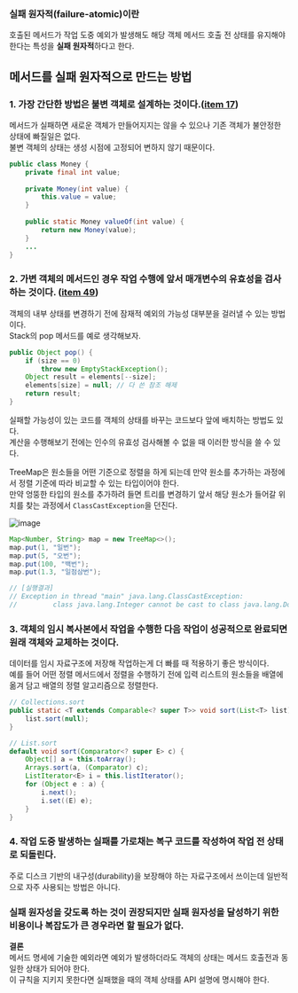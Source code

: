 ### 실패 원자적(failure-atomic)이란

호출된 메서드가 작업 도중 예외가 발생해도 해당 객체 메서드 호출 전 상태를 유지해야 한다는 특성을 **실패 원자적**하다고 한다.

## 메서드를 실패 원자적으로 만드는 방법

### 1. 가장 간단한 방법은 불변 객체로 설계하는 것이다.([item 17](https://github.com/ahn-sj/reading-book-review/blob/master/effective-java/17_%EB%B3%80%EA%B2%BD_%EA%B0%80%EB%8A%A5%EC%84%B1%EC%9D%84_%EC%B5%9C%EC%86%8C%ED%99%94%ED%95%98%EB%9D%BC.md))<br/>
메서드가 실패하면 새로운 객체가 만들어지지는 않을 수 있으나 기존 객체가 불안정한 상태에 빠질일은 없다.<br/>
불변 객체의 상태는 생성 시점에 고정되어 변하지 않기 때문이다.
```java
public class Money {
    private final int value;
    
    private Money(int value) {
        this.value = value;
    }
    
    public static Money valueOf(int value) {
        return new Money(value);
    }
    ...
}
```

### 2. 가변 객체의 메서드인 경우 작업 수행에 앞서 매개변수의 유효성을 검사하는 것이다. ([item 49](https://github.com/ahn-sj/reading-book-review/blob/master/effective-java/49_%EB%A7%A4%EA%B0%9C%EB%B3%80%EC%88%98%EA%B0%80_%EC%9C%A0%ED%9A%A8%ED%95%9C%EC%A7%80_%EA%B2%80%EC%82%AC%ED%95%98%EB%9D%BC.md))

객체의 내부 상태를 변경하기 전에 잠재적 예외의 가능성 대부분을 걸러낼 수 있는 방법이다.<br/>
Stack의 pop 메서드를 예로 생각해보자.

```java
public Object pop() {
    if (size == 0)
        throw new EmptyStackException();
    Object result = elements[--size];
    elements[size] = null; // 다 쓴 참조 해제
    return result;
}
```

실패할 가능성이 있는 코드를 객체의 상태를 바꾸는 코드보다 앞에 배치하는 방법도 있다.<br/>
계산을 수행해보기 전에는 인수의 유효성 검사해볼 수 없을 때 이러한 방식을 쓸 수 있다.

TreeMap은 원소들을 어떤 기준으로 정렬을 하게 되는데 만약 원소를 추가하는 과정에서 정렬 기준에 따라 비교할 수 있는 타입이어야 한다.<br/>
만약 엉뚱한 타입의 원소를 추가하려 들면 트리를 변경하기 앞서 해당 원소가 들어갈 위치를 찾는 과정에서 `ClassCastException`을 던진다.

![image](https://user-images.githubusercontent.com/64416833/229181162-88816cb0-df61-411c-bbd2-21bd22df18e2.png)

```java
Map<Number, String> map = new TreeMap<>();
map.put(1, "일번");
map.put(5, "오번");
map.put(100, "백번");
map.put(1.3, "일점삼번"); 

// [실행결과]
// Exception in thread "main" java.lang.ClassCastException: 
//         class java.lang.Integer cannot be cast to class java.lang.Double
```

### 3. 객체의 임시 복사본에서 작업을 수행한 다음 작업이 성공적으로 완료되면 원래 객체와 교체하는 것이다.

데이터를 임시 자료구조에 저장해 작업하는게 더 빠를 때 적용하기 좋은 방식이다.<br/>
예를 들어 어떤 정렬 메서드에서 정렬을 수행하기 전에 입력 리스트의 원소들을 배열에 옮겨 담고 배열의 정렬 알고리즘으로 정렬한다.


```java
// Collections.sort
public static <T extends Comparable<? super T>> void sort(List<T> list) {
    list.sort(null);
}
```
```java
// List.sort
default void sort(Comparator<? super E> c) {
    Object[] a = this.toArray();
    Arrays.sort(a, (Comparator) c);
    ListIterator<E> i = this.listIterator();
    for (Object e : a) {
        i.next();
        i.set((E) e);
    }
}
```

### 4. 작업 도중 발생하는 실패를 가로채는 복구 코드를 작성하여 작업 전 상태로 되돌린다.

주로 디스크 기반의 내구성(durability)을 보장해야 하는 자료구조에서 쓰이는데 일반적으로 자주 사용되는 방법은 아니다.

### 실패 원자성을 갖도록 하는 것이 권장되지만 실패 원자성을 달성하기 위한 비용이나 복잡도가 큰 경우라면 할 필요가 없다.


**결론**<br/>
메서드 명세에 기술한 예외라면 예외가 발생하더라도 객체의 상태는 메서드 호출전과 동일한 상태가 되어야 한다.<br/>
이 규칙을 지키지 못한다면 실패했을 때의 객체 상태를 API 설명에 명시해야 한다.

